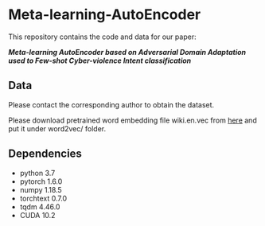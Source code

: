 # Meta-learning-AutoEncoder
This repository contains the code and data for our paper: <br/>

***Meta-learning AutoEncoder based on Adversarial Domain Adaptation used to Few-shot Cyber-violence Intent classification*** <br/>

## Data

Please contact the corresponding author to obtain the dataset. <br/>

Please download pretrained word embedding file wiki.en.vec from [here](https://dl.fbaipublicfiles.com/fasttext/vectors-wiki/wiki.en.vec) and put it under word2vec/ folder.

## Dependencies
* python 3.7
* pytorch 1.6.0
* numpy 1.18.5
* torchtext 0.7.0
* tqdm 4.46.0
* CUDA 10.2
